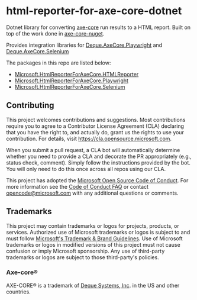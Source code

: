 # html-reporter-for-axe-core-dotnet

Dotnet library for converting [axe-core](https://github.com/dequelabs/axe-core) run results to a HTML report. Built on top of the work done in [axe-core-nuget](https://github.com/dequelabs/axe-core-nuget).

Provides integration libraries for [Deque.AxeCore.Playwright](https://github.com/dequelabs/axe-core-nuget/tree/develop/packages/playwright) and [Deque.AxeCore.Selenium](https://github.com/dequelabs/axe-core-nuget/tree/develop/packages/selenium)

The packages in this repo are listed below:

- [Microsoft.HtmlReporterForAxeCore.HTMLReporter](./src/html-reporter/README.md)
- [Microsoft.HtmlReporterForAxeCore.Playwright](./src/html-reporter-playwright/README.md)
- [Microsoft.HtmlReporterForAxeCore.Selenium](./src/html-reporter-selenium/README.MD)


## Contributing

This project welcomes contributions and suggestions.  Most contributions require you to agree to a
Contributor License Agreement (CLA) declaring that you have the right to, and actually do, grant us
the rights to use your contribution. For details, visit https://cla.opensource.microsoft.com.

When you submit a pull request, a CLA bot will automatically determine whether you need to provide
a CLA and decorate the PR appropriately (e.g., status check, comment). Simply follow the instructions
provided by the bot. You will only need to do this once across all repos using our CLA.

This project has adopted the [Microsoft Open Source Code of Conduct](https://opensource.microsoft.com/codeofconduct/).
For more information see the [Code of Conduct FAQ](https://opensource.microsoft.com/codeofconduct/faq/) or
contact [opencode@microsoft.com](mailto:opencode@microsoft.com) with any additional questions or comments.

## Trademarks

This project may contain trademarks or logos for projects, products, or services. Authorized use of Microsoft 
trademarks or logos is subject to and must follow 
[Microsoft's Trademark & Brand Guidelines](https://www.microsoft.com/en-us/legal/intellectualproperty/trademarks/usage/general).
Use of Microsoft trademarks or logos in modified versions of this project must not cause confusion or imply Microsoft sponsorship.
Any use of third-party trademarks or logos are subject to those third-party's policies.

### Axe-core®

AXE-CORE® is a trademark of [Deque Systems, Inc](https://www.deque.com/). in the US and other countries.
